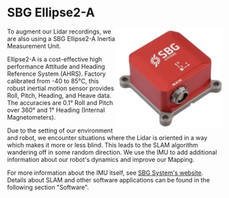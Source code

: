 # SBG Ellipse2-A
<img align="right" src="https://github.com/Roboy/autonomous_driving/blob/wiki-material/wiki-material/overview/imu.png" width="250">

To augment our Lidar recordings, we are also using a SBG Ellipse2-A Inertia Measurement Unit. 

Ellipse2-A is a cost-effective high performance Attitude and Heading Reference System (AHRS). Factory calibrated from -40 to 85°C, this robust inertial motion sensor provides Roll, Pitch, Heading, and Heave data. The accuracies are 0.1° Roll and Pitch over 360° and 1° Heading (Internal Magnetometers).

Due to the setting of our environment and robot, we encounter situations where the Lidar is oriented in a way which makes it more or less blind. This leads to the SLAM algorithm wandering off in some random direction. We use the IMU to add additional information about our robot's dynamics and improve our Mapping.

For more information about the IMU itself, see [SBG System's website](https://www.sbg-systems.com/products/ellipse-2-series/). Details about SLAM and other software applications can be found in the following section "Software".